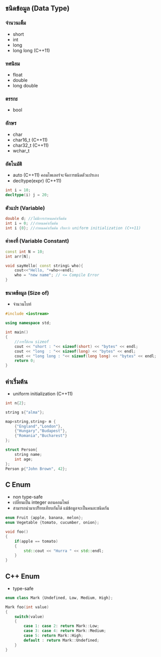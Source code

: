 ## ชนิดข้อมูล (Data Type)
### จำนวนเต็ม
* short
* int
* long
* long long (C++11)
### ทศนิยม
* float
* double
* long double
### ตรรกะ
* bool
### อักษร
* char
* char16_t (C++11)
* char32_t (C++11)
* wchar_t
### อัตโนมัติ
* auto (C++11) คอมไพเลอร์จะจัดการชนิดตัวแปรเอง
* decltype(expr) (C++11)

```cpp
int i = 10;
decltype(i) j = 20;
```

### ตัวแปร (Variable)
```cpp
double d; //ไม่มีการกำหนดค่าเริ่มต้น
int i = 0; //กำหนดค่าเริ่มต้น
int i {0}; //กำหนดค่าเริ่มต้น เรียกว่า uniform initialization (C++11)
```

### ค่าคงที่ (Variable Constant)
```cpp
const int N = 10;
int arr[N];

void sayHello( const string& who){
    cout<<"Hello, "+who<<endl;
    who = "new name"; // <= Compile Error
}
```

### ขนาดข้อมูล (Size of)
* จำนวนไบท์
```cpp
#include <iostream>

using namespace std;

int main()
{
    //การใช้งาน sizeof
    cout << "short : "<< sizeof(short) << "bytes" << endl;
    cout << "long  : "<< sizeof(long) << "bytes" << endl;
    cout << "long long : "<< sizeof(long long) << "bytes" << endl;
    return 0;
}
```

## ค่าเริ่มต้น
* uniform initialization (C++11)
```cpp
int n{2};

string s{"alma"};

map<string,string> m {
    {"England","London"},
    {"Hungary","Budapest"},
    {"Romania","Bucharest"}
};

struct Person{
    string name;
    int age;
};
Person p{"John Brown", 42};
```

## C Enum 
* non type-safe
* เปลี่ยนเป็น integer ตอนคอมไพล์
* สามารถนำมาเปรียบเทียบกันได้ แม้ข้อมูลจะเป็นคนละชนิดกัน
```cpp
enum Fruit {apple, banana, melon};
enum Vegetable {tomato, cucumber, onion};

void foo()
{
    if(apple == tomato)
    {
        std::cout << "Hurra " << std::endl;
    }
}
```

## C++ Enum
* type-safe
```cpp
enum class Mark {Undefined, Low, Medium, High};

Mark foo(int value) 
{
    switch(value)
    {
        case 1: case 2: return Mark::Low;
        case 3: case 4: return Mark::Medium;
        case 5: return Mark::High;
        default : return Mark::Undefined;
    }
}
```